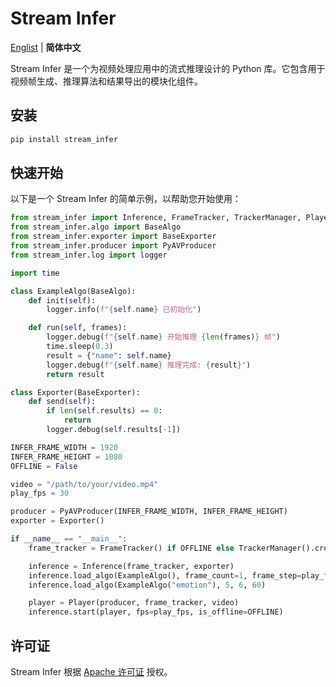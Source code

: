 # Stream Infer

<p align="left">
   <a href="./README.md">Englist</a> | <strong>简体中文</strong>
</p>

Stream Infer 是一个为视频处理应用中的流式推理设计的 Python 库。它包含用于视频帧生成、推理算法和结果导出的模块化组件。

## 安装

```bash
pip install stream_infer
```

## 快速开始

以下是一个 Stream Infer 的简单示例，以帮助您开始使用：

```python
from stream_infer import Inference, FrameTracker, TrackerManager, Player
from stream_infer.algo import BaseAlgo
from stream_infer.exporter import BaseExporter
from stream_infer.producer import PyAVProducer
from stream_infer.log import logger

import time

class ExampleAlgo(BaseAlgo):
    def init(self):
        logger.info(f"{self.name} 已初始化")

    def run(self, frames):
        logger.debug(f"{self.name} 开始推理 {len(frames)} 帧")
        time.sleep(0.3)
        result = {"name": self.name}
        logger.debug(f"{self.name} 推理完成: {result}")
        return result

class Exporter(BaseExporter):
    def send(self):
        if len(self.results) == 0:
            return
        logger.debug(self.results[-1])

INFER_FRAME_WIDTH = 1920
INFER_FRAME_HEIGHT = 1080
OFFLINE = False

video = "/path/to/your/video.mp4"
play_fps = 30

producer = PyAVProducer(INFER_FRAME_WIDTH, INFER_FRAME_HEIGHT)
exporter = Exporter()

if __name__ == "__main__":
    frame_tracker = FrameTracker() if OFFLINE else TrackerManager().create()

    inference = Inference(frame_tracker, exporter)
    inference.load_algo(ExampleAlgo(), frame_count=1, frame_step=play_fps, interval=1)
    inference.load_algo(ExampleAlgo("emotion"), 5, 6, 60)

    player = Player(producer, frame_tracker, video)
    inference.start(player, fps=play_fps, is_offline=OFFLINE)
```

## 许可证

Stream Infer 根据 [Apache 许可证](LICENSE) 授权。
